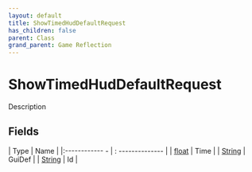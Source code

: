 ```yaml
---
layout: default
title: ShowTimedHudDefaultRequest
has_children: false
parent: Class
grand_parent: Game Reflection
---
```

# ShowTimedHudDefaultRequest
Description 

## Fields
| Type | Name |
|:------------ - | : -------------- |
| [float](game-reflection/components/float.md) | Time |
| [String](game-reflection/components/string.md) | GuiDef |
| [String](game-reflection/components/string.md) | Id |
